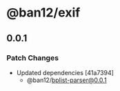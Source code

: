 # @ban12/exif

## 0.0.1

### Patch Changes

- Updated dependencies [41a7394]
  - @ban12/bplist-parser@0.0.1
